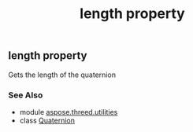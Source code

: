 ﻿---
title: length property
second_title: Aspose.3D for Python via .NET API References
description: 
type: docs
weight: 160
url: /python-net/aspose.threed.utilities/quaternion/length/
is_root: false
---

## length property


Gets the length of the quaternion

### See Also
* module [aspose.threed.utilities](../../)
* class [Quaternion](/3d/python-net/aspose.threed.utilities/quaternion)
